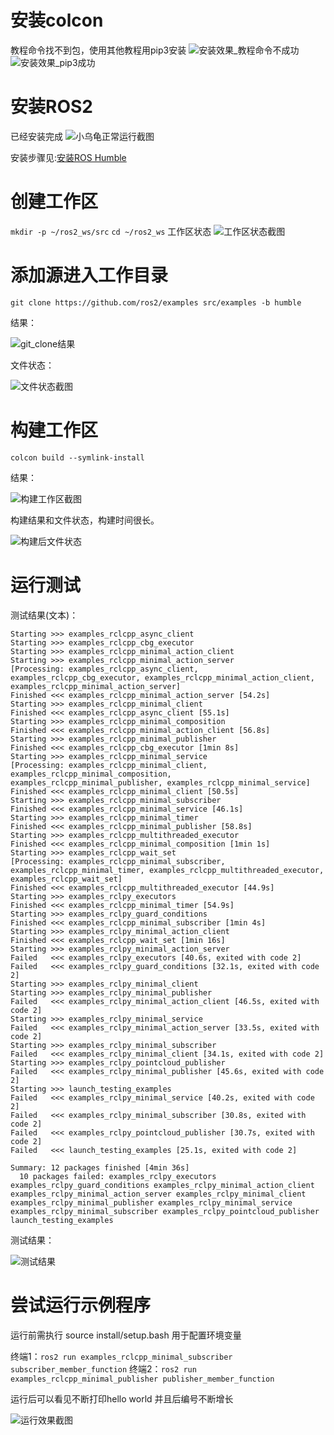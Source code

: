 # 安装colcon 
教程命令找不到包，使用其他教程用pip3安装
![安装效果_教程命令不成功](src/1.png)
![安装效果_pip3成功](src/2.png)

# 安装ROS2
已经安装完成
![小乌龟正常运行截图](src/3.png)

安装步骤见:[安装ROS Humble](https://openeuler-ros-docs.readthedocs.io/en/latest/installation/install-ros-humble.html)

# 创建工作区
`mkdir -p ~/ros2_ws/src`
`cd ~/ros2_ws`
工作区状态
![工作区状态截图](src/4.png)

# 添加源进入工作目录
`git clone https://github.com/ros2/examples src/examples -b humble`

结果：

![git_clone结果](src/5.png)

文件状态：

![文件状态截图](src/6.png)


# 构建工作区
`colcon build --symlink-install`

结果：

![构建工作区截图](src/7.png)

构建结果和文件状态，构建时间很长。

![构建后文件状态](src/8.png)
	
# 运行测试
测试结果(文本)：
```
Starting >>> examples_rclcpp_async_client
Starting >>> examples_rclcpp_cbg_executor                  
Starting >>> examples_rclcpp_minimal_action_client
Starting >>> examples_rclcpp_minimal_action_server
[Processing: examples_rclcpp_async_client, examples_rclcpp_cbg_executor, examples_rclcpp_minimal_action_client, examples_rclcpp_minimal_action_server]
Finished <<< examples_rclcpp_minimal_action_server [54.2s]
Starting >>> examples_rclcpp_minimal_client
Finished <<< examples_rclcpp_async_client [55.1s]
Starting >>> examples_rclcpp_minimal_composition
Finished <<< examples_rclcpp_minimal_action_client [56.8s]
Starting >>> examples_rclcpp_minimal_publisher
Finished <<< examples_rclcpp_cbg_executor [1min 8s]
Starting >>> examples_rclcpp_minimal_service
[Processing: examples_rclcpp_minimal_client, examples_rclcpp_minimal_composition, examples_rclcpp_minimal_publisher, examples_rclcpp_minimal_service]
Finished <<< examples_rclcpp_minimal_client [50.5s]
Starting >>> examples_rclcpp_minimal_subscriber
Finished <<< examples_rclcpp_minimal_service [46.1s]
Starting >>> examples_rclcpp_minimal_timer
Finished <<< examples_rclcpp_minimal_publisher [58.8s]
Starting >>> examples_rclcpp_multithreaded_executor
Finished <<< examples_rclcpp_minimal_composition [1min 1s]
Starting >>> examples_rclcpp_wait_set
[Processing: examples_rclcpp_minimal_subscriber, examples_rclcpp_minimal_timer, examples_rclcpp_multithreaded_executor, examples_rclcpp_wait_set]
Finished <<< examples_rclcpp_multithreaded_executor [44.9s]
Starting >>> examples_rclpy_executors
Finished <<< examples_rclcpp_minimal_timer [54.9s]
Starting >>> examples_rclpy_guard_conditions
Finished <<< examples_rclcpp_minimal_subscriber [1min 4s]
Starting >>> examples_rclpy_minimal_action_client
Finished <<< examples_rclcpp_wait_set [1min 16s]
Starting >>> examples_rclpy_minimal_action_server
Failed   <<< examples_rclpy_executors [40.6s, exited with code 2]
Failed   <<< examples_rclpy_guard_conditions [32.1s, exited with code 2]
Starting >>> examples_rclpy_minimal_client
Starting >>> examples_rclpy_minimal_publisher          
Failed   <<< examples_rclpy_minimal_action_client [46.5s, exited with code 2]
Starting >>> examples_rclpy_minimal_service
Failed   <<< examples_rclpy_minimal_action_server [33.5s, exited with code 2]
Starting >>> examples_rclpy_minimal_subscriber
Failed   <<< examples_rclpy_minimal_client [34.1s, exited with code 2]
Starting >>> examples_rclpy_pointcloud_publisher
Failed   <<< examples_rclpy_minimal_publisher [45.6s, exited with code 2]
Starting >>> launch_testing_examples
Failed   <<< examples_rclpy_minimal_service [40.2s, exited with code 2]
Failed   <<< examples_rclpy_minimal_subscriber [30.8s, exited with code 2]
Failed   <<< examples_rclpy_pointcloud_publisher [30.7s, exited with code 2]
Failed   <<< launch_testing_examples [25.1s, exited with code 2]

Summary: 12 packages finished [4min 36s]
  10 packages failed: examples_rclpy_executors examples_rclpy_guard_conditions examples_rclpy_minimal_action_client examples_rclpy_minimal_action_server examples_rclpy_minimal_client examples_rclpy_minimal_publisher examples_rclpy_minimal_service examples_rclpy_minimal_subscriber examples_rclpy_pointcloud_publisher launch_testing_examples
```

测试结果：

![测试结果](src/9.png)
	

# 尝试运行示例程序
运行前需执行 source install/setup.bash 用于配置环境变量

终端1：`ros2 run examples_rclcpp_minimal_subscriber subscriber_member_function`
终端2：`ros2 run examples_rclcpp_minimal_publisher publisher_member_function`

运行后可以看见不断打印hello world 并且后编号不断增长

![运行效果截图](src/10.png)



